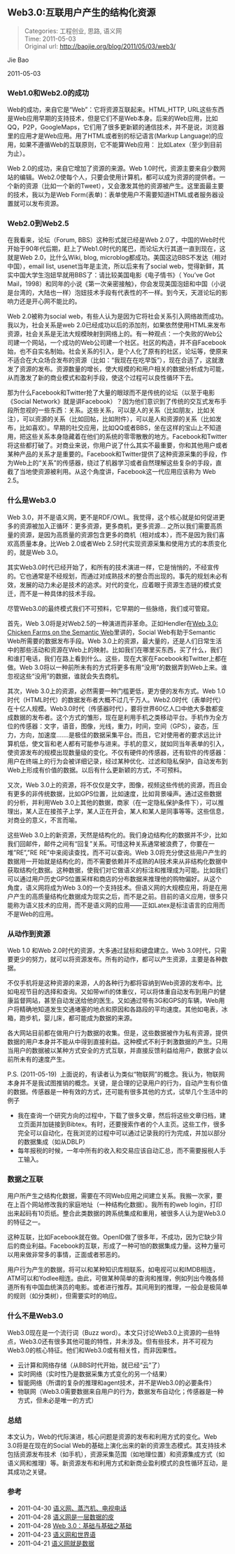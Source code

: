 Web3.0:互联用户产生的结构化资源
---
    
> Categories: 工程创业, 思路, 语义网  
> Time: 2011-05-03  
> Original url: <http://baojie.org/blog/2011/05/03/web3/>



Jie Bao

2011-05-03

### Web1.0和Web2.0的成功

Web的成功，来自它是“Web”：它将资源互联起来。HTML,HTTP, URL这些东西是Web应用早期的支持技术，但是它们不是Web本身。后来的Web应用，比如QQ，P2P，GoogleMaps，它们用了很多更新颖的通信技术，并不是说，浏览器里的应用才是Web应用。用了HTML或者别的标记语言(Markup Language)的应用，如果不遵循Web的互联原则，它不能算Web应用： 比如Latex（至少到目前为止）。

Web 2.0的成功，来自它增加了资源的来源。Web 1.0时代，资源主要来自少数网站的编辑。Web2.0使每个人，只要会使用计算机，都可以成为资源的提供者。一个新的资源（比如一个新的Tweet），又会激发其他的资源被产生。这里面最主要的技术，我以为是Web Form(表单)：表单使用户不需要知道HTML或者服务器设置就可以发布资源。

### Web2.0到Web2.5

在我看来，论坛（Forum, BBS）这种形式就已经是Web 2.0了，中国的Web时代开始于90年代后期，赶上了Web1.0时代的尾巴，而论坛大行其道一直到现在，这就是Web 2.0，比什么Wiki, blog, microblog都成功。美国这边BBS不发达（相对中国），email list, usenet当年是主流，所以后来有了social web，觉得新鲜，其实中国大学生泡妞早就用BBS了：请比较美国电影《电子情书》（ You’ve Got Mail，1998）和同年的小说《第一次亲密接触》，你会发现美国泡妞和中国（小说是台湾的，大陆也一样）泡妞技术手段有代表性的不一样。到今天，天涯论坛的影响力还是开心网不能比的。

Web 2.0被称为social web，有些人认为是因为它将社会关系引入网络故而成功。我以为，社会关系是web 2.0已经成功以后的添加剂，如果依然使用HTML来发布资源，社会关系是无法大规模映射到网络上的。有一种观点：一个失败的Web公司建一个网站，一个成功的Web公司建一个社区。社区的构造，并不自Facebook始，也不自实名制始。社会关系的引入，是个人化了原有的社区，论坛等，使原来不适合在大众场合发布的资源（比如：“我现在在吃早饭”），现在合适了，这就激发了资源的发布。资源数量的增长，使大规模的和用户相关的数据分析成为可能，从而激发了新的商业模式和盈利手段，使这个过程可以良性循环下去。

那为什么Facebook和Twitter抢了大量的眼球而不是传统的论坛（以至于电影《Social Network》就是讲Facebook）？因为他们意识到了传统的交互式发布手段所忽视的一些东西：关系。这些关系，可以是人的关系（比如朋友，比如关注），可以资源的关系（比如回帖，比如附件），可以是人和资源的关系（比如发布，比如喜欢）。早期的社交应用，比如QQ或者BBS，坐在这样的宝山上不知道用，把这些关系本身隐藏着在他们的系统的零零散散的地方。Facebook和Twitter将这些都打破了。对商业来说，你用户说了什么其实不最重要，你和其他用户或者某种产品的关系才是重要的。Facebook和Twitter提供了这种资源采集的手段，作为Web上的“关系”的传感器，绕过了机器学习或者自然理解这些复杂的手段，直截了当地使资源被利用。从这个角度讲，Facebook这一代应用应该称为 Web 2.5。

### 什么是Web3.0

Web 3.0，并不是语义网，更不是RDF/OWL。我觉得，这个核心就是如何促进更多的资源被加入正循环：更多资源，更多商机，更多资源… 之所以我们需要高质量的资源，是因为高质量的资源包含更多的商机（相对成本），而不是因为我们喜欢高质量本身。比Web 2.0或者Web 2.5时代实现资源采集和使用方式的本质变化的，就是Web 3.0。

其实Web3.0时代已经开始了，和所有的技术演进一样，它是悄悄的，不经宣传的。它也通常是不经规划，而通过对成熟技术的整合而出现的。事先的规划未必有效，发展的动力未必是技术的追求。对代的变化，应着眼于资源生态链的模式变迁，而不是一种具体的技术手段。

尽管Web3.0的最终模式我们不可预料，它早期的一些脉络，我们或可管窥。

首先，Web 3.0将是对Web2.5的一种演进而非革命。正如Hendler在[Web 3.0: Chicken Farms on the Semantic Web](www.usukita.org/papers/3282/hendler_web_3.pdf)里讲的，Social Web有助于Semantic Web所需要的数据发布手段。Web 3.0上的资源，最大量的，还是人们日常生活中的那些活动和资源在Web上的映射。比如我们在哪里买东西，买了什么，我们和谁打电话，我们在路上看到什么。这些，现在大家在Facebook和Twitter上都在做。Web 3.0将以一种前所未有的方式将更多有用“没用”的数据弄到Web上来。谁忽视这些“没用”的数据，谁就会失去商机。

其次，Web 3.0上的资源，必然需要一种门槛更低，更方便的发布方式。Web 1.0时代（HTML时代）的数据发布者大概不过几千万人。Web2.0时代（表单时代）在十亿人规模。Web3.0时代（传感器时代），要将世界60亿人口中绝大多数都变成数据的发布者。这个方式的雏形，现在是利用手机之类移动平台。手机作为全方位的传感器：文字，语音，图像，光线，重力，时间，空间（GPS），姿态，压力，方向，加速度…….是极佳的数据采集平台。而且，它对使用者的要求远比计算机低，使文盲和老人都有可能参与进来。手机的意义，就如同当年表单的引入，使资源发布的规模出现数量级的变化。不仅有硬件的传感器，还有软件的传感器：用户在终端上的行为会被详细记录，经过某种优化、过滤和隐私保护，自动发布到Web上形成有价值的数据。以后有什么更新颖的方式，不可预料。

又次，Web 3.0上的资源，将不仅仅是文字，图像，视频这些传统的资源，而且会有更多的非传统数据，比如GPS位置，比如速度，比如背景噪声。通过这些数据的分析，并利用Web 3.0上其他的数据，商家（在一定隐私保护条件下），可以推理出，某人正在接孩子上学，某人正在开会，某人和某人是同事等等。这些信息，对商业的意义，不言而喻。

这些Web 3.0上的新资源，天然是结构化的。我们身边结构化的数据并不少，比如我们回邮件，邮件之间有“回复”关系。可惜这种关系通常被浪费了，你要在一堆”RE”,”RE RE”中来阅读查找，而不可以查询。Web 3.0将充分使这些用户产生的数据用一开始就是结构化的，而不需要依赖并不成熟的AI技术来从非结构化数据中获取结构化数据。这种数据，使我们对它做语义的标注和推理成为可能。比如我们可以通过用户历史GPS位置采样和商店的分布数据来推理他的购物偏好。从这个角度，语义网将成为Web 3.0的一个支持技术。但语义网的大规模应用，将是在用户产生的高质量结构化数据成为现实之后，而不是之前。目前的语义应用，很多只能称为语义技术的应用，而不是语义网的应用——正如Latex是标注语言的应用而不是Web的应用。     

### 从动作到资源

Web 1.0 和Web 2.0时代的资源，大多通过鼠标和键盘建立。Web 3.0时代，只需要更少的努力，就可以将资源发布。所有的动作，都可以产生资源，主要是各种数据。

不仅手机将是这种资源的来源，人的各种行为都将容纳到Web资源的发布中。比如电视节目的选择和查询。又如带wifi的体重仪，可以将体重自动发布到用户的健康监督网站，甚至自动发送给他的医生。又如通过带有3G和GPS的车辆，Web用户将精确地知道发生交通堵塞的地点和原因和各路段的平均速度。其他如电表，冰箱，跑步机，婴儿床，都可能成为数据的来源。

各大网站目前都在做用户行为数据的收集。但是，这些数据被作为私有资源，提供数据的用户本身并不能从中得到直接利益。这种模式不利于刺激数据的产生。只用当用户的数据被以某种方式安全的方式互联，并直接反馈利益给用户，数据才会以前所未有的速度产生。

P.S. (2011-05-19)  上面说的，有读者认为类似“物联网”的概念。我认为，物联网本身并不是我试图推销的概念。关键，是合理的记录用户的行为，自动产生有价值的数据。传感器是一种有效的方式，还可能有很多其他的方式，试举几个生活中的例子

- 我在查询一个研究方向的过程中，下载了很多文章，然后将这些文章归档，建立页面并加链接到Bibtex。有时，还要搜索作者的个人主页。这些工作，很多完全可以自动化，在我浏览的过程中可以通过记录我的行为完成，并加以部分的数据集成（如从DBLP）
- 每年报税的时候，一年中所有的收入和交易应该自动汇总，而不需要报税人手工输入。

### 数据之互联

用户所产生之结构化数据，需要在不同Web应用之间建立关系。我搬一次家，要在上百个网站修改我的家庭地址（一种结构化数据）。我所有的web login，打印出来起码有10页纸。整合此类数据的跨系统集成和重用，被很多人认为是Web3.0的特征之一。

这种互联，比如Facebook就在做。OpenID做了很多年，不成功，因为它缺少背后的商业利益。Facebook的互联，形成了一种可怕的数据集成力量。这种力量可以用来做非常多的事情，正面或者邪恶的。

用户行为产生的数据，将可以和某种知识库相联系，如电视可以和IMDB相连，ATM可以和Yodlee相连。由此，可做某种简单的查询和推理，例如列出今晚各频道所有有中国血统演员的电影。或者进行推荐。其间用到的推理，一般会是极简单的规则（如分类树），但需要实时的响应。

### 什么不是Web3.0

Web3.0现在是一个流行词（Buzz word）。本文只讨论Web3.0上资源的一些特点，Web3.0还有很多其他可能的特性，并未涉及。但有些技术，并不可视为Web3.0的核心特征。他们和Web3.0或有相关性，而非因果性。

- 云计算和网络存储（从BBS时代开始，就已经“云”了）
- 实时网络（实时性乃是数据采集方式变化的另一个结果）
- 智能网络（所谓的复杂的推理和agent技术，并不是Web3.0的必要条件）
- 物联网（Web3.0需要数据来自用户的行为，数据发布自动化；传感器是一种方式，但未必是唯一的方式）


### 总结

本文认为，Web的代际演进，核心问题是资源的发布和利用方式的变化。Web 3.0将是在现在的Social Web的基础上演化出来的新的资源生态模式。其支持技术包括资源发布技术（如手机），资源采集范围（如地理位置）和资源集成方式（如语义网和推理）等。新资源发布和利用方式和新商业盈利模式的良性循环互动，是其成功之关键。

### 参考

- 2011-04-30 [语义网、蒸汽机、电视电话](www.usukita.org/papers/3282/hendler_web_3.pdf)
- 2011-04-28 [语义网是一层数据的皮](http://baojie.org/blog/2011/04/28/semantic-web-skin/)
- 2011-04-28 [Web 3.0：基础与基础之基础](http://baojie.org/blog/2011/04/28/web-3-0-foundation/)
- 2011-04-23 [语义网和世界语](http://baojie.org/blog/2011/04/23/esperanto/)
- 2011-04-21 [语义网就是数据](http://baojie.org/blog/2011/04/21/sw-is-data/)     
    